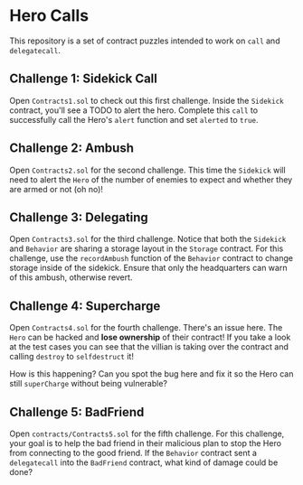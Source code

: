 # Hero Calls

This repository is a set of contract puzzles intended to work on `call` and `delegatecall`. 

## Challenge 1: Sidekick Call

Open `Contracts1.sol` to check out this first challenge. Inside the `Sidekick` contract, you'll see a TODO to alert the hero. Complete this `call` to successfully call the Hero's `alert` function and set `alerted` to `true`.

## Challenge 2: Ambush

Open `Contracts2.sol` for the second challenge. This time the `Sidekick` will need to alert the `Hero` of the number of enemies to expect and whether they are armed or not (oh no)! 

## Challenge 3: Delegating

Open `Contracts3.sol` for the third challenge. Notice that both the `Sidekick` and `Behavior` are sharing a storage layout in the `Storage` contract. For this challenge, use the `recordAmbush` function of the `Behavior` contract to change storage inside of the sidekick. Ensure that only the headquarters can warn of this ambush, otherwise revert. 

## Challenge 4: Supercharge

Open `Contracts4.sol` for the fourth challenge. There's an issue here. The `Hero` can be hacked and **lose ownership** of their contract! If you take a look at the test cases you can see that the villian is taking over the contract and calling `destroy` to `selfdestruct` it!

How is this happening? Can you spot the bug here and fix it so the Hero can still `superCharge` without being vulnerable? 

## Challenge 5: BadFriend

Open `contracts/Contracts5.sol` for the fifth challenge. For this challenge, your goal is to help the bad friend in their malicious plan to stop the Hero from connecting to the good friend. If the `Behavior` contract sent a `delegatecall` into the `BadFriend` contract, what kind of damage could be done?